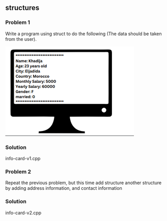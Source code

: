 ## structures

<h3>Problem 1</h3>
<p>
 Write a program using struct to do the following (The data should be taken
from the user).
</p>
<img src = "problem.PNG" alt = "problem image">
<h3>Solution</h3>
<p>info-card-v1.cpp</p>
<h3>Problem 2</h3>
<p>
Repeat the previous problem, but this time add structure another structure by adding address information, and contact information
</p>
<h3>Solution</h3>
<p>info-card-v2.cpp</p>
